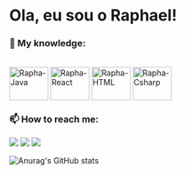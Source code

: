 ## <h1>Ola, eu sou o Raphael!</h1>
  
<h3>🧠 My knowledge:</h3>
<div style="display: inline_block"><br>
  <img align="center" alt="Rapha-Java" height="60" width="70" src="https://cdn.jsdelivr.net/gh/devicons/devicon@latest/icons/java/java-original-wordmark.svg">
  <img align="center" alt="Rapha-React" height="60" width="70" src="https://cdn.jsdelivr.net/gh/devicons/devicon@latest/icons/mysql/mysql-original-wordmark.svg">
  <img align="center" alt="Rapha-HTML" height="60" width="70" src="https://cdn.jsdelivr.net/gh/devicons/devicon@latest/icons/html5/html5-original.svg">
  <img align="center" alt="Rapha-Csharp" height="60" width="70" src="https://cdn.jsdelivr.net/gh/devicons/devicon@latest/icons/csharp/csharp-original.svg">
</div>

<h3>📫 How to reach me:</h3>
<a href="https://instagram.com/raphaelnunhez" target="_blank"><img src="https://img.shields.io/badge/-Instagram-%23E4405F?style=for-the-badge&logo=instagram&logoColor=white" target="_blank"></a>
 <a href = "mailto:raphaelnunhez@gmail.com"><img src="https://img.shields.io/badge/-Gmail-%23333?style=for-the-badge&logo=gmail&logoColor=white" target="_blank"></a>
 <a href="https://www.linkedin.com/in/raphael-godek-nunhez-b0163722a/" target="_blank"><img src="https://img.shields.io/badge/-LinkedIn-%230077B5?style=for-the-badge&logo=linkedin&logoColor=white" target="_blank"></a>

 ![Anurag's GitHub stats](https://github-readme-stats.vercel.app/api?username=RaphaelGNunhez&show_icons=true&theme=synthwave)
